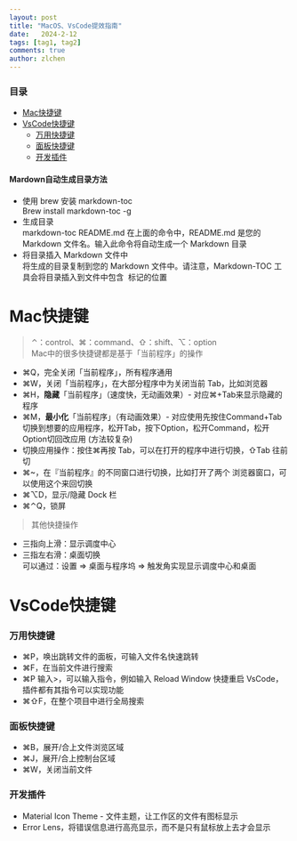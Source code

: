 ```yaml
---
layout: post
title: "MacOS、VsCode提效指南"
date:   2024-2-12
tags: [tag1, tag2]
comments: true
author: zlchen
---
```

<!-- more -->

### 目录

- [Mac快捷键](#Mac快捷键)
- [VsCode快捷键](#VsCode快捷键)
  - [万用快捷键](#万用快捷键)
  - [面板快捷键](#面板快捷键)
  - [开发插件](#开发插件)

#### Mardown自动生成目录方法
* 使用 brew 安装 markdown-toc   
Brew install markdown-toc -g  
* 生成目录  
markdown-toc README.md 在上面的命令中，README.md 是您的 Markdown 文件名。输入此命令将自动生成一个 Markdown 目录
* 将目录插入 Markdown 文件中  
将生成的目录复制到您的 Markdown 文件中。请注意，Markdown-TOC 工具会将目录插入到文件中包含 <!--toc--> 标记的位置   

# Mac快捷键  
> ⌃：control、⌘：command、⇧：shift、⌥：option  
> Mac中的很多快捷键都是基于「当前程序」的操作  

* ⌘Q，完全关闭「当前程序」，所有程序通用  
* ⌘W，关闭「当前程序」，在大部分程序中为关闭当前 Tab，比如浏览器  
* ⌘H，__隐藏__「当前程序」（速度快，无动画效果）- 对应⌘+Tab来显示隐藏的程序  
* ⌘M，__最小化__「当前程序」（有动画效果）- 对应使用先按住Command+Tab切换到想要的应用程序，松开Tab，按下Option，松开Command，松开Option切回改应用 (方法较复杂)  
* 切换应用操作：按住⌘再按 Tab，可以在打开的程序中进行切换，⇧Tab 往前切  
* ⌘~，在『当前程序』的不同窗口进行切换，比如打开了两个 浏览器窗口，可以使用这个来回切换  
* ⌘⌥D，显示/隐藏 Dock 栏  
* ⌘⌃Q，锁屏
> 其他快捷操作


* 三指向上滑：显示调度中心  
* 三指左右滑：桌面切换  
可以通过：设置 => 桌面与程序坞 => 触发角实现显示调度中心和桌面

# VsCode快捷键
### 万用快捷键
* ⌘P，唤出跳转文件的面板，可输入文件名快速跳转
* ⌘F，在当前文件进行搜索
* ⌘P 输入>，可以输入指令，例如输入 Reload Window 快捷重启 VsCode，插件都有其指令可以实现功能
* ⌘⇧F，在整个项目中进行全局搜索

### 面板快捷键
* ⌘B，展开/合上文件浏览区域
* ⌘J，展开/合上控制台区域
* ⌘W，关闭当前文件

### 开发插件
* Material Icon Theme - 文件主题，让工作区的文件有图标显示
* Error Lens，将错误信息进行高亮显示，而不是只有鼠标放上去才会显示
